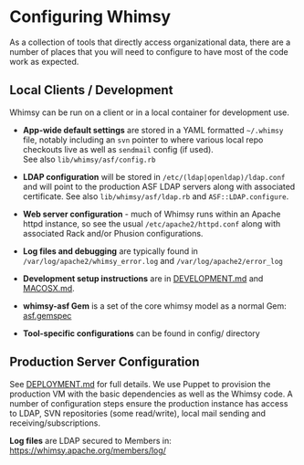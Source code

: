 # Configuring Whimsy

As a collection of tools that directly access organizational data, 
there are a number of places that you will need to configure to 
have most of the code work as expected.

## Local Clients / Development

Whimsy can be run on a client or in a local container for development use.

* **App-wide default settings** are stored in a YAML formatted 
  `~/.whimsy` file, notably including an `svn` pointer to where various 
  local repo checkouts live as well as `sendmail` config (if used).  
  See also `lib/whimsy/asf/config.rb`
  
* **LDAP configuration** will be stored in `/etc/(ldap|openldap)/ldap.conf`
  and will point to the production ASF LDAP servers along with associated 
  certificate.  See also `lib/whimsy/asf/ldap.rb` and `ASF::LDAP.configure`. 

* **Web server configuration** - much of Whimsy runs within an Apache 
  httpd instance, so see the usual `/etc/apache2/httpd.conf` along 
  with associated Rack and/or Phusion configurations.
  
* **Log files and debugging** are typically found in `/var/log/apache2/whimsy_error.log` 
  and `/var/log/apache2/error_log`
  
* **Development setup instructions** are in [DEVELOPMENT.md](DEVELOPMENT.md) and [MACOSX.md](DEVELOPMENT.md).

* **whimsy-asf Gem** is a set of the core whimsy model as a normal Gem: [asf.gemspec](asf.gemspec)
  
* **Tool-specific configurations** can be found in config/ directory  

## Production Server Configuration

See [DEPLOYMENT.md](DEPLOYMENT.md) for full details.  We use Puppet to 
provision the production VM with the basic dependencies as well as the 
Whimsy code.  A number of configuration steps ensure the production instance
has access to LDAP, SVN repositories (some read/write), local mail
sending and receiving/subscriptions.

**Log files** are LDAP secured to Members in: https://whimsy.apache.org/members/log/
